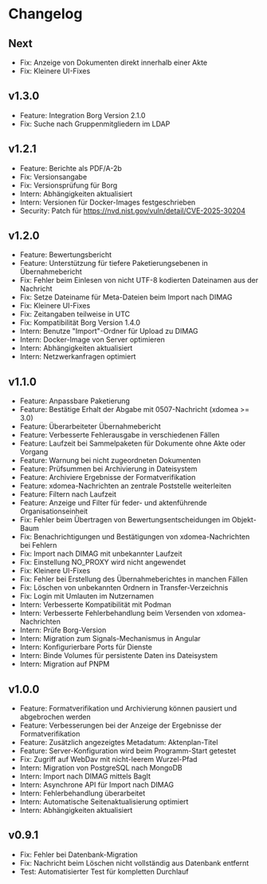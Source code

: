 # Changelog

## Next

-   Fix: Anzeige von Dokumenten direkt innerhalb einer Akte
-   Fix: Kleinere UI-Fixes

## v1.3.0

-   Feature: Integration Borg Version 2.1.0
-   Fix: Suche nach Gruppenmitgliedern im LDAP

## v1.2.1

-   Feature: Berichte als PDF/A-2b
-   Fix: Versionsangabe
-   Fix: Versionsprüfung für Borg
-   Intern: Abhängigkeiten aktualisiert
-   Intern: Versionen für Docker-Images festgeschrieben
-   Security: Patch für https://nvd.nist.gov/vuln/detail/CVE-2025-30204

## v1.2.0

-   Feature: Bewertungsbericht
-   Feature: Unterstützung für tiefere Paketierungsebenen in Übernahmebericht
-   Fix: Fehler beim Einlesen von nicht UTF-8 kodierten Dateinamen aus der Nachricht
-   Fix: Setze Dateiname für Meta-Dateien beim Import nach DIMAG
-   Fix: Kleinere UI-Fixes
-   Fix: Zeitangaben teilweise in UTC
-   Fix: Kompatibilität Borg Version 1.4.0
-   Intern: Benutze "Import"-Ordner für Upload zu DIMAG
-   Intern: Docker-Image von Server optimieren
-   Intern: Abhängigkeiten aktualisiert
-   Intern: Netzwerkanfragen optimiert

## v1.1.0

-   Feature: Anpassbare Paketierung
-   Feature: Bestätige Erhalt der Abgabe mit 0507-Nachricht (xdomea >= 3.0)
-   Feature: Überarbeiteter Übernahmebericht
-   Feature: Verbesserte Fehlerausgabe in verschiedenen Fällen
-   Feature: Laufzeit bei Sammelpaketen für Dokumente ohne Akte oder Vorgang
-   Feature: Warnung bei nicht zugeordneten Dokumenten
-   Feature: Prüfsummen bei Archivierung in Dateisystem
-   Feature: Archiviere Ergebnisse der Formatverifikation
-   Feature: xdomea-Nachrichten an zentrale Poststelle weiterleiten
-   Feature: Filtern nach Laufzeit
-   Feature: Anzeige und Filter für feder- und aktenführende Organisationseinheit
-   Fix: Fehler beim Übertragen von Bewertungsentscheidungen im Objekt-Baum
-   Fix: Benachrichtigungen und Bestätigungen von xdomea-Nachrichten bei Fehlern
-   Fix: Import nach DIMAG mit unbekannter Laufzeit
-   Fix: Einstellung NO_PROXY wird nicht angewendet
-   Fix: Kleinere UI-Fixes
-   Fix: Fehler bei Erstellung des Übernahmeberichtes in manchen Fällen
-   Fix: Löschen von unbekannten Ordnern in Transfer-Verzeichnis
-   Fix: Login mit Umlauten im Nutzernamen
-   Intern: Verbesserte Kompatibilität mit Podman
-   Intern: Verbesserte Fehlerbehandlung beim Versenden von xdomea-Nachrichten
-   Intern: Prüfe Borg-Version
-   Intern: Migration zum Signals-Mechanismus in Angular
-   Intern: Konfigurierbare Ports für Dienste
-   Intern: Binde Volumes für persistente Daten ins Dateisystem
-   Intern: Migration auf PNPM

## v1.0.0

-   Feature: Formatverifikation und Archivierung können pausiert und abgebrochen werden
-   Feature: Verbesserungen bei der Anzeige der Ergebnisse der Formatverifikation
-   Feature: Zusätzlich angezeigtes Metadatum: Aktenplan-Titel
-   Feature: Server-Konfiguration wird beim Programm-Start getestet
-   Fix: Zugriff auf WebDav mit nicht-leerem Wurzel-Pfad
-   Intern: Migration von PostgreSQL nach MongoDB
-   Intern: Import nach DIMAG mittels BagIt
-   Intern: Asynchrone API für Import nach DIMAG
-   Intern: Fehlerbehandlung überarbeitet
-   Intern: Automatische Seitenaktualisierung optimiert
-   Intern: Abhängigkeiten aktualisiert

## v0.9.1

-   Fix: Fehler bei Datenbank-Migration
-   Fix: Nachricht beim Löschen nicht vollständig aus Datenbank entfernt
-   Test: Automatisierter Test für kompletten Durchlauf
